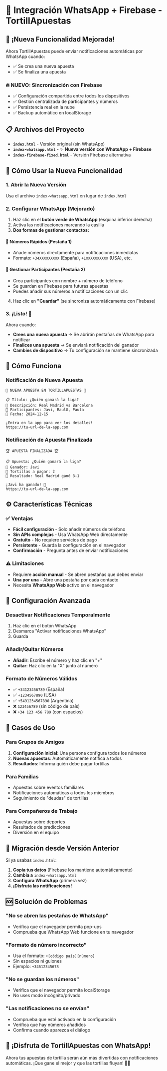 # 📱 Integración WhatsApp + Firebase - TortillApuestas

## 🎉 ¡Nueva Funcionalidad Mejorada!

Ahora TortillApuestas puede enviar notificaciones automáticas por WhatsApp cuando:
- ✅ Se crea una nueva apuesta
- ✅ Se finaliza una apuesta

### 🔥 **NUEVO: Sincronización con Firebase**
- ✅ Configuración compartida entre todos los dispositivos
- ✅ Gestión centralizada de participantes y números
- ✅ Persistencia real en la nube
- ✅ Backup automático en localStorage

## 📋 Archivos del Proyecto

- **`index.html`** - Versión original (sin WhatsApp)
- **`index-whatsapp.html`** - ✨ **Nueva versión con WhatsApp + Firebase**
- **`index-firebase-fixed.html`** - Versión Firebase alternativa

## 🚀 Cómo Usar la Nueva Funcionalidad

### 1. Abrir la Nueva Versión
Usa el archivo `index-whatsapp.html` en lugar de `index.html`

### 2. Configurar WhatsApp (Mejorado)
1. Haz clic en el **botón verde de WhatsApp** (esquina inferior derecha)
2. Activa las notificaciones marcando la casilla
3. **Dos formas de gestionar contactos:**

#### 📱 **Números Rápidos** (Pestaña 1)
- Añade números directamente para notificaciones inmediatas
- Formato: `+34XXXXXXXXX` (España), `+1XXXXXXXXXX` (USA), etc.

#### 👥 **Gestionar Participantes** (Pestaña 2)
- Crea participantes con nombre + número de teléfono
- Se guardan en Firebase para futuras apuestas
- Puedes añadir sus números a notificaciones con un clic

4. Haz clic en **"Guardar"** (se sincroniza automáticamente con Firebase)

### 3. ¡Listo! 🎊
Ahora cuando:
- **Crees una nueva apuesta** → Se abrirán pestañas de WhatsApp para notificar
- **Finalices una apuesta** → Se enviará notificación del ganador
- **Cambies de dispositivo** → Tu configuración se mantiene sincronizada

## 📱 Cómo Funciona

### Notificación de Nueva Apuesta
```
🥚 NUEVA APUESTA EN TORTILLAPUESTAS 🥚

📋 Título: ¿Quién ganará la liga?
📝 Descripción: Real Madrid vs Barcelona
👥 Participantes: Javi, RaulG, Paula
📅 Fecha: 2024-12-15

¡Entra en la app para ver los detalles!
https://tu-url-de-la-app.com
```

### Notificación de Apuesta Finalizada
```
🏆 APUESTA FINALIZADA 🏆

📋 Apuesta: ¿Quién ganará la liga?
🎉 Ganador: Javi
🥚 Tortillas a pagar: 2
📝 Resultado: Real Madrid ganó 3-1

¡Javi ha ganado! 🎊
https://tu-url-de-la-app.com
```

## ⚙️ Características Técnicas

### ✅ Ventajas
- **Fácil configuración** - Solo añadir números de teléfono
- **Sin APIs complejas** - Usa WhatsApp Web directamente
- **Gratuito** - No requiere servicios de pago
- **Persistente** - Guarda la configuración en el navegador
- **Confirmación** - Pregunta antes de enviar notificaciones

### ⚠️ Limitaciones
- Requiere **acción manual** - Se abren pestañas que debes enviar
- **Una por una** - Abre una pestaña por cada contacto
- Necesita **WhatsApp Web** activo en el navegador

## 🔧 Configuración Avanzada

### Desactivar Notificaciones Temporalmente
1. Haz clic en el botón WhatsApp
2. Desmarca "Activar notificaciones WhatsApp"
3. Guarda

### Añadir/Quitar Números
- **Añadir**: Escribe el número y haz clic en "+"
- **Quitar**: Haz clic en la "X" junto al número

### Formato de Números Válidos
- ✅ `+34123456789` (España)
- ✅ `+1234567890` (USA)
- ✅ `+5491234567890` (Argentina)
- ❌ `123456789` (sin código de país)
- ❌ `+34 123 456 789` (con espacios)

## 🎯 Casos de Uso

### Para Grupos de Amigos
1. **Configuración inicial**: Una persona configura todos los números
2. **Nuevas apuestas**: Automáticamente notifica a todos
3. **Resultados**: Informa quién debe pagar tortillas

### Para Familias
- Apuestas sobre eventos familiares
- Notificaciones automáticas a todos los miembros
- Seguimiento de "deudas" de tortillas

### Para Compañeros de Trabajo
- Apuestas sobre deportes
- Resultados de predicciones
- Diversión en el equipo

## 🔄 Migración desde Versión Anterior

Si ya usabas `index.html`:

1. **Copia tus datos** (Firebase los mantiene automáticamente)
2. **Cambia a** `index-whatsapp.html`
3. **Configura WhatsApp** (primera vez)
4. **¡Disfruta las notificaciones!**

## 🆘 Solución de Problemas

### "No se abren las pestañas de WhatsApp"
- Verifica que el navegador permita pop-ups
- Comprueba que WhatsApp Web funcione en tu navegador

### "Formato de número incorrecto"
- Usa el formato: `+[código país][número]`
- Sin espacios ni guiones
- Ejemplo: `+34612345678`

### "No se guardan los números"
- Verifica que el navegador permita localStorage
- No uses modo incógnito/privado

### "Las notificaciones no se envían"
- Comprueba que esté activado en la configuración
- Verifica que hay números añadidos
- Confirma cuando aparezca el diálogo

## 🎊 ¡Disfruta de TortillApuestas con WhatsApp!

Ahora tus apuestas de tortilla serán aún más divertidas con notificaciones automáticas. ¡Que gane el mejor y que las tortillas fluyan! 🥚🎉
